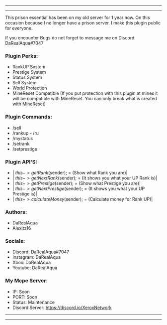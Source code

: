 --------------------------------------------------------------------------------------------------------------------------------
--------------------------------------------------------------------------------------------------------------------------------
This prison essential has been on my old server for 1 year now. 
On this occasion because I no longer have a prison server.
I make this plugin public for everyone.

If you encounter Bugs do not forget to message me on Discord: DaRealAqua#7047

### Plugin Perks:
- RankUP System
- Prestige System
- Status System
- Sell System
- World Protection
- MineReset Compatible (If you put protection with this plugin at mines it will be compatible with MineReset. You can only break what is created with MineReset)

### Plugin Commands:
- /sell
- /rankup - /ru
- /mystatus
- /setrank
- /setprestige

### Plugin API'S:
- | $this->getRank($sender); = (Show what Rank you are)| 
- | $this->getNextRank($sender); = (It shows you what your UP Rank is)| 
- | $this->getPrestige($sender); = (Show what Prestige you are)|
- | $this->getNextPrestige($sender); = (It shows you what your UP Prestige is)|
- | $this->calculateMoney($sender); = (Calculate money for Rank UP)|

### Authors:
- DaRealAqua
- AlexItz16

### Socials:
- Discord: DaRealAqua#7047
- Instagram: DaRealAqua
- Xbox: DaRealAqua
- Youtube: DaRealAqua

### My Mcpe Server:
- IP: Soon
- PORT: Soon
- Status: Maintenance
- Discord Server: https://discord.io/XeroxNetwork
--------------------------------------------------------------------------------------------------------------------------------
--------------------------------------------------------------------------------------------------------------------------------
